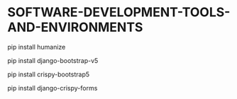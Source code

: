 # SOFTWARE-DEVELOPMENT-TOOLS-AND-ENVIRONMENTS


pip install humanize

pip install django-bootstrap-v5

pip install crispy-bootstrap5

pip install django-crispy-forms
